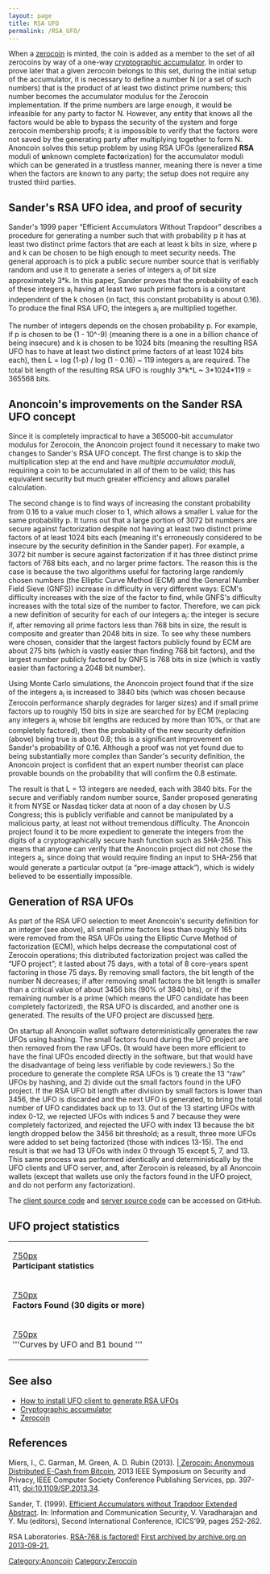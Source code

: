 ```yaml
---
layout: page
title: RSA UFO
permalink: /RSA_UFO/
---
```


When a [zerocoin](/zerocoin "wikilink") is minted, the coin is added as a member to the set of all zerocoins by way of a one-way [cryptographic accumulator](/cryptographic_accumulator "wikilink"). In order to prove later that a given zerocoin belongs to this set, during the initial setup of the accumulator, it is necessary to define a number N (or a set of such numbers) that is the product of at least two distinct prime numbers; this number becomes the accumulator modulus for the Zerocoin implementation. If the prime numbers are large enough, it would be infeasible for any party to factor N. However, any entity that knows all the factors would be able to bypass the security of the system and forge zerocoin membership proofs; it is impossible to verify that the factors were not saved by the generating party after multiplying together to form N. Anoncoin solves this setup problem by using RSA UFOs (generalized **RSA** moduli of **u**nknown complete **f**act**o**rization) for the accumulator moduli which can be generated in a trustless manner, meaning there is never a time when the factors are known to any party; the setup does not require any trusted third parties.

Sander's RSA UFO idea, and proof of security
--------------------------------------------

Sander's 1999 paper “Efficient Accumulators Without Trapdoor” describes a procedure for generating a number such that with probability p it has at least two distinct prime factors that are each at least k bits in size, where p and k can be chosen to be high enough to meet security needs. The general approach is to pick a public secure number source that is verifiably random and use it to generate a series of integers a<sub>i</sub> of bit size approximately 3\*k. In this paper, Sander proves that the probability of each of these integers a<sub>i</sub> having at least two such prime factors is a constant independent of the k chosen (in fact, this constant probability is about 0.16). To produce the final RSA UFO, the integers a<sub>i</sub> are multiplied together.

The number of integers depends on the chosen probability p. For example, if p is chosen to be (1 - 10^-9) (meaning there is a one in a billion chance of being insecure) and k is chosen to be 1024 bits (meaning the resulting RSA UFO has to have at least two distinct prime factors of at least 1024 bits each), then L = log (1-p) / log (1 - 0.16) ~ 119 integers a<sub>i</sub> are required. The total bit length of the resulting RSA UFO is roughly 3\*k\*L ~ 3\*1024\*119 = 365568 bits.

Anoncoin's improvements on the Sander RSA UFO concept
-----------------------------------------------------

Since it is completely impractical to have a 365000-bit accumulator modulus for Zerocoin, the Anoncoin project found it necessary to make two changes to Sander's RSA UFO concept. The first change is to skip the multiplication step at the end and have *multiple accumulator moduli*, requiring a coin to be accumulated in all of them to be valid; this has equivalent security but much greater efficiency and allows parallel calculation.

The second change is to find ways of increasing the constant probability from 0.16 to a value much closer to 1, which allows a smaller L value for the same probability p. It turns out that a large portion of 3072 bit numbers are secure against factorization despite not having at least two distinct prime factors of at least 1024 bits each (meaning it's erroneously considered to be insecure by the security definition in the Sander paper). For example, a 3072 bit number is secure against factorization if it has three distinct prime factors of 768 bits each, and no larger prime factors. The reason this is the case is because the two algorithms useful for factoring large randomly chosen numbers (the Elliptic Curve Method (ECM) and the General Number Field Sieve (GNFS)) increase in difficulty in very different ways: ECM's difficulty increases with the size of the factor to find, while GNFS's difficulty increases with the total size of the number to factor. Therefore, we can pick a new definition of security for each of our integers a<sub>i</sub>: the integer is secure if, after removing all prime factors less than 768 bits in size, the result is composite and greater than 2048 bits in size. To see why these numbers were chosen, consider that the largest factors publicly found by ECM are about 275 bits (which is vastly easier than finding 768 bit factors), and the largest number publicly factored by GNFS is 768 bits in size (which is vastly easier than factoring a 2048 bit number).

Using Monte Carlo simulations, the Anoncoin project found that if the size of the integers a<sub>i</sub> is increased to 3840 bits (which was chosen because Zerocoin performance sharply degrades for larger sizes) and if small prime factors up to roughly 150 bits in size are searched for by ECM (replacing any integers a<sub>i</sub> whose bit lengths are reduced by more than 10%, or that are completely factored), then the probability of the new security definition (above) being true is about 0.8; this is a significant improvement on Sander's probability of 0.16. Although a proof was not yet found due to being substantially more complex than Sander's security definition, the Anoncoin project is confident that an expert number theorist can place provable bounds on the probability that will confirm the 0.8 estimate.

The result is that L = 13 integers are needed, each with 3840 bits. For the secure and verifiably random number source, Sander proposed generating it from NYSE or Nasdaq ticker data at noon of a day chosen by U.S Congress; this is publicly verifiable and cannot be manipulated by a malicious party, at least not without tremendous difficulty. The Anoncoin project found it to be more expedient to generate the integers from the digits of a cryptographically secure hash function such as SHA-256. This means that anyone can verify that the Anoncoin project did not chose the integers a<sub>i</sub>, since doing that would require finding an input to SHA-256 that would generate a particular output (a “pre-image attack”), which is widely believed to be essentially impossible.

Generation of RSA UFOs
----------------------

As part of the RSA UFO selection to meet Anoncoin's security definition for an integer (see above), all small prime factors less than roughly 165 bits were removed from the RSA UFOs using the Elliptic Curve Method of factorization (ECM), which helps decrease the computational cost of Zerocoin operations; this distributed factorization project was called the “UFO project”; it lasted about 75 days, with a total of 8 core-years spent factoring in those 75 days. By removing small factors, the bit length of the number N decreases; if after removing small factors the bit length is smaller than a critical value of about 3456 bits (90% of 3840 bits), or if the remaining number is a prime (which means the UFO candidate has been completely factorized), the RSA UFO is discarded, and another one is generated. The results of the UFO project are discussed [here](https://bitcointalk.org/index.php?topic=227287.msg8855999#msg8855999).

On startup all Anoncoin wallet software deterministically generates the raw UFOs using hashing. The small factors found during the UFO project are then removed from the raw UFOs. (It would have been more efficient to have the final UFOs encoded directly in the software, but that would have the disadvantage of being less verifiable by code reviewers.) So the procedure to generate the complete RSA UFOs is 1) create the 13 “raw” UFOs by hashing, and 2) divide out the small factors found in the UFO project. If the RSA UFO bit length after division by small factors is lower than 3456, the UFO is discarded and the next UFO is generated, to bring the total number of UFO candidates back up to 13. Out of the 13 starting UFOs with index 0-12, we rejected UFOs with indices 5 and 7 because they were completely factorized, and rejected the UFO with index 13 because the bit length dropped below the 3456 bit threshold; as a result, three more UFOs were added to set being factorized (those with indices 13-15). The end result is that we had 13 UFOs with index 0 through 15 except 5, 7, and 13. This same process was performed identically and deterministically by the UFO clients and UFO server, and, after Zerocoin is released, by all Anoncoin wallets (except that wallets use only the factors found in the UFO project, and do not perform any factorization).

The [client source code](https://github.com/Anoncoin/ufo_client) and [server source code](https://github.com/Gnos1s/ufo_server) can be accessed on GitHub.

UFO project statistics
----------------------

<table>
<tbody>
<tr class="odd">
<td><p><a href="/File:L2eYp9A.png" title="wikilink">750px</a><br />
<strong>Participant statistics</strong><br />
</p></td>
</tr>
<tr class="even">
<td><p><a href="/File:24cLZQ8.png" title="wikilink">750px</a><br />
<strong>Factors Found (30 digits or more)</strong><br />
</p></td>
</tr>
<tr class="odd">
<td><p><a href="/File:Elx28cG.png" title="wikilink">750px</a><br />
'''Curves by UFO and B1 bound '''<br />
</p></td>
</tr>
</tbody>
</table>

See also
--------

-   [How to install UFO client to generate RSA UFOs](/How_to_install_UFO_client_to_generate_RSA_UFOs "wikilink")
-   [Cryptographic accumulator](/Cryptographic_accumulator "wikilink")
-   [Zerocoin](/Zerocoin "wikilink")

References
----------

Miers, I., C. Garman, M. Green, A. D. Rubin (2013). [| Zerocoin: Anonymous Distributed E-Cash from Bitcoin](http://spar.isi.jhu.edu/~mgreen/ZerocoinOakland.pdf), 2013 IEEE Symposium on Security and Privacy, IEEE Computer Society Conference Publishing Services, pp. 397-411, <doi:10.1109/SP.2013.34>.

Sander, T. (1999). [Efficient Accumulators without Trapdoor Extended Abstract](http://citeseerx.ist.psu.edu/viewdoc/summary?doi=10.1.1.28.4015). In: Information and Communication Security, V. Varadharajan and Y. Mu (editors), Second International Conference, ICICS’99, pages 252-262.

RSA Laboratories. [RSA-768 is factored!](http://www.emc.com/emc-plus/rsa-labs/historical/rsa-768-factored.htm) [First archived by archive.org on 2013-09-21.](https://web.archive.org/web/20130915000000*/http://www.emc.com/emc-plus/rsa-labs/historical/rsa-768-factored.htm)

[Category:Anoncoin](/Category:Anoncoin "wikilink") [Category:Zerocoin](/Category:Zerocoin "wikilink")